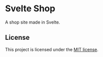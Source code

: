# Svelte Shop

A shop site made in Svelte.

## License

This project is licensed under the [MIT license](./LICENSE).
